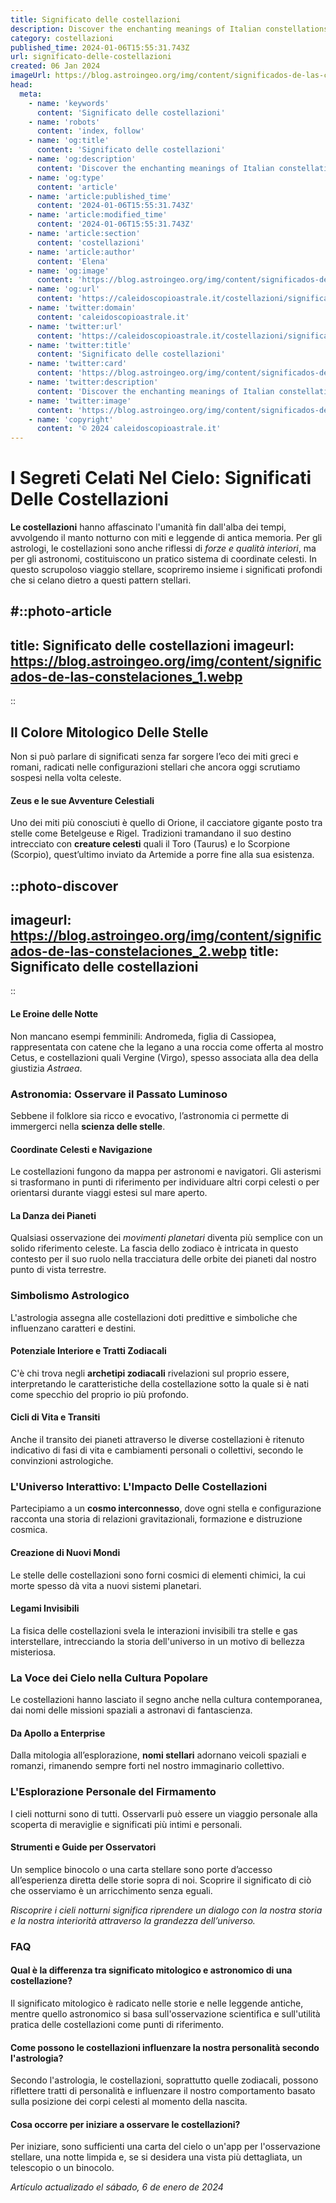 ```yaml
---
title: Significato delle costellazioni
description: Discover the enchanting meanings of Italian constellations. Unlock celestial secrets and starry symbolism with our insightful guide. #StargazingItaly
category: costellazioni
published_time: 2024-01-06T15:55:31.743Z
url: significato-delle-costellazioni
created: 06 Jan 2024
imageUrl: https://blog.astroingeo.org/img/content/significados-de-las-constelaciones_1.webp
head:
  meta:
    - name: 'keywords'
      content: 'Significato delle costellazioni'
    - name: 'robots'
      content: 'index, follow'
    - name: 'og:title'
      content: 'Significato delle costellazioni'
    - name: 'og:description'
      content: 'Discover the enchanting meanings of Italian constellations. Unlock celestial secrets and starry symbolism with our insightful guide. #StargazingItaly'
    - name: 'og:type'
      content: 'article'
    - name: 'article:published_time'
      content: '2024-01-06T15:55:31.743Z'
    - name: 'article:modified_time'
      content: '2024-01-06T15:55:31.743Z'
    - name: 'article:section'
      content: 'costellazioni'
    - name: 'article:author'
      content: 'Elena'
    - name: 'og:image'
      content: 'https://blog.astroingeo.org/img/content/significados-de-las-constelaciones_1.webp'
    - name: 'og:url'
      content: 'https://caleidoscopioastrale.it/costellazioni/significato-delle-costellazioni'
    - name: 'twitter:domain'
      content: 'caleidoscopioastrale.it'
    - name: 'twitter:url'
      content: 'https://caleidoscopioastrale.it/costellazioni/significato-delle-costellazioni'
    - name: 'twitter:title'
      content: 'Significato delle costellazioni'
    - name: 'twitter:card'
      content: 'https://blog.astroingeo.org/img/content/significados-de-las-constelaciones_1.webp'
    - name: 'twitter:description'
      content: 'Discover the enchanting meanings of Italian constellations. Unlock celestial secrets and starry symbolism with our insightful guide. #StargazingItaly'
    - name: 'twitter:image'
      content: 'https://blog.astroingeo.org/img/content/significados-de-las-constelaciones_1.webp'
    - name: 'copyright'
      content: '© 2024 caleidoscopioastrale.it'
---
```

# I Segreti Celati Nel Cielo: Significati Delle Costellazioni

**Le costellazioni** hanno affascinato l'umanità fin dall'alba dei tempi, avvolgendo il manto notturno con miti e leggende di antica memoria. Per gli astrologi, le costellazioni sono anche riflessi di *forze e qualità interiori*, ma per gli astronomi, costituiscono un pratico sistema di coordinate celesti. In questo scrupoloso viaggio stellare, scopriremo insieme i significati profondi che si celano dietro a questi pattern stellari.

#::photo-article
---
title: Significato delle costellazioni
imageurl: https://blog.astroingeo.org/img/content/significados-de-las-constelaciones_1.webp
---
::

## Il Colore Mitologico Delle Stelle

Non si può parlare di significati senza far sorgere l’eco dei miti greci e romani, radicati nelle configurazioni stellari che ancora oggi scrutiamo sospesi nella volta celeste. 

#### Zeus e le sue Avventure Celestiali

Uno dei miti più conosciuti è quello di Orione, il cacciatore gigante posto tra stelle come Betelgeuse e Rigel. Tradizioni tramandano il suo destino intrecciato con **creature celesti** quali il Toro (Taurus) e lo Scorpione (Scorpio), quest’ultimo inviato da Artemide a porre fine alla sua esistenza.

::photo-discover
---
imageurl: https://blog.astroingeo.org/img/content/significados-de-las-constelaciones_2.webp
title: Significato delle costellazioni
---
::

#### Le Eroine delle Notte

Non mancano esempi femminili: Andromeda, figlia di Cassiopea, rappresentata con catene che la legano a una roccia come offerta al mostro Cetus, e costellazioni quali Vergine (Virgo), spesso associata alla dea della giustizia *Astraea*.

### Astronomia: Osservare il Passato Luminoso

Sebbene il folklore sia ricco e evocativo, l’astronomia ci permette di immergerci nella **scienza delle stelle**.

#### Coordinate Celesti e Navigazione

Le costellazioni fungono da mappa per astronomi e navigatori. Gli asterismi si trasformano in punti di riferimento per individuare altri corpi celesti o per orientarsi durante viaggi estesi sul mare aperto.

#### La Danza dei Pianeti

Qualsiasi osservazione dei *movimenti planetari* diventa più semplice con un solido riferimento celeste. La fascia dello zodiaco è intricata in questo contesto per il suo ruolo nella tracciatura delle orbite dei pianeti dal nostro punto di vista terrestre.

### Simbolismo Astrologico

L'astrologia assegna alle costellazioni doti predittive e simboliche che influenzano caratteri e destini.

#### Potenziale Interiore e Tratti Zodiacali

C'è chi trova negli **archetipi zodiacali** rivelazioni sul proprio essere, interpretando le caratteristiche della costellazione sotto la quale si è nati come specchio del proprio io più profondo.

#### Cicli di Vita e Transiti

Anche il transito dei pianeti attraverso le diverse costellazioni è ritenuto indicativo di fasi di vita e cambiamenti personali o collettivi, secondo le convinzioni astrologiche.

### L'Universo Interattivo: L'Impacto Delle Costellazioni

Partecipiamo a un **cosmo interconnesso**, dove ogni stella e configurazione racconta una storia di relazioni gravitazionali, formazione e distruzione cosmica.

#### Creazione di Nuovi Mondi

Le stelle delle costellazioni sono forni cosmici di elementi chimici, la cui morte spesso dà vita a nuovi sistemi planetari.

#### Legami Invisibili

La fisica delle costellazioni svela le interazioni invisibili tra stelle e gas interstellare, intrecciando la storia dell'universo in un motivo di bellezza misteriosa.

### La Voce dei Cielo nella Cultura Popolare

Le costellazioni hanno lasciato il segno anche nella cultura contemporanea, dai nomi delle missioni spaziali a astronavi di fantascienza.

#### Da Apollo a Enterprise

Dalla mitologia all’esplorazione, **nomi stellari** adornano veicoli spaziali e romanzi, rimanendo sempre forti nel nostro immaginario collettivo.

### L'Esplorazione Personale del Firmamento

I cieli notturni sono di tutti. Osservarli può essere un viaggio personale alla scoperta di meraviglie e significati più intimi e personali.

#### Strumenti e Guide per Osservatori

Un semplice binocolo o una carta stellare sono porte d’accesso all’esperienza diretta delle storie sopra di noi. Scoprire il significato di ciò che osserviamo è un arricchimento senza eguali.

*Riscoprire i cieli notturni significa riprendere un dialogo con la nostra storia e la nostra interiorità attraverso la grandezza dell’universo.*

### FAQ

#### Qual è la differenza tra significato mitologico e astronomico di una costellazione?
Il significato mitologico è radicato nelle storie e nelle leggende antiche, mentre quello astronomico si basa sull'osservazione scientifica e sull'utilità pratica delle costellazioni come punti di riferimento.

#### Come possono le costellazioni influenzare la nostra personalità secondo l'astrologia?
Secondo l'astrologia, le costellazioni, soprattutto quelle zodiacali, possono riflettere tratti di personalità e influenzare il nostro comportamento basato sulla posizione dei corpi celesti al momento della nascita.

#### Cosa occorre per iniziare a osservare le costellazioni?
Per iniziare, sono sufficienti una carta del cielo o un'app per l'osservazione stellare, una notte limpida e, se si desidera una vista più dettagliata, un telescopio o un binocolo.

_Artículo actualizado el sábado, 6 de enero de 2024_
